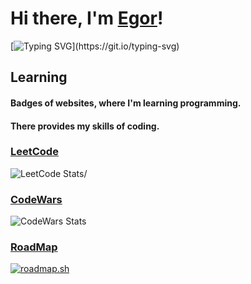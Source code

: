 
# Hi there, I'm [Egor](https://egorbriliov.github.io/)!
[![Typing SVG](https://readme-typing-svg.demolab.com?font=Press+Start+2P&weight=100&size=30&pause=1000&color=F7F7F7&background=FF020200&multiline=true&width=1500&height=55&lines=A+beginner+developer+who+wants+to+start+making+money+from+this!)](https://git.io/typing-svg)

## Learning

#### Badges of websites, where I'm learning programming. 
#### There provides my skills of coding.

### [LeetCode](https://leetcode.com/)
![LeetCode Stats](https://leetcode.card.workers.dev/briliov?theme=auto&font=baloo&extension=null)/
### [CodeWars](https://www.codewars.com/)
![CodeWars Stats](https://www.codewars.com/users/briliov/badges/large)
### [RoadMap](https://roadmap.sh/)
[![roadmap.sh](https://roadmap.sh/card/tall/669e52f49a21cb3c68b6cb08?variant=dark)](https://roadmap.sh)
